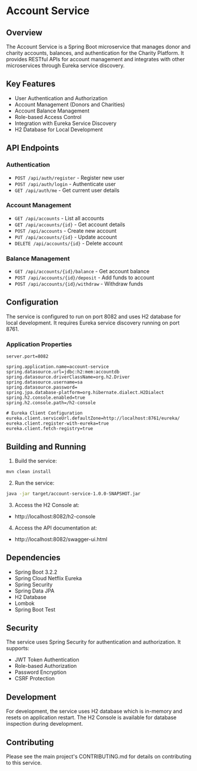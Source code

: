 # Account Service

## Overview

The Account Service is a Spring Boot microservice that manages donor and charity accounts, balances, and authentication for the Charity Platform. It provides RESTful APIs for account management and integrates with other microservices through Eureka service discovery.

## Key Features

- User Authentication and Authorization
- Account Management (Donors and Charities)
- Account Balance Management
- Role-based Access Control
- Integration with Eureka Service Discovery
- H2 Database for Local Development

## API Endpoints

### Authentication
- `POST /api/auth/register` - Register new user
- `POST /api/auth/login` - Authenticate user
- `GET /api/auth/me` - Get current user details

### Account Management
- `GET /api/accounts` - List all accounts
- `GET /api/accounts/{id}` - Get account details
- `POST /api/accounts` - Create new account
- `PUT /api/accounts/{id}` - Update account
- `DELETE /api/accounts/{id}` - Delete account

### Balance Management
- `GET /api/accounts/{id}/balance` - Get account balance
- `POST /api/accounts/{id}/deposit` - Add funds to account
- `POST /api/accounts/{id}/withdraw` - Withdraw funds

## Configuration

The service is configured to run on port 8082 and uses H2 database for local development. It requires Eureka service discovery running on port 8761.

### Application Properties
```properties
server.port=8082

spring.application.name=account-service
spring.datasource.url=jdbc:h2:mem:accountdb
spring.datasource.driverClassName=org.h2.Driver
spring.datasource.username=sa
spring.datasource.password=
spring.jpa.database-platform=org.hibernate.dialect.H2Dialect
spring.h2.console.enabled=true
spring.h2.console.path=/h2-console

# Eureka Client Configuration
eureka.client.serviceUrl.defaultZone=http://localhost:8761/eureka/
eureka.client.register-with-eureka=true
eureka.client.fetch-registry=true
```

## Building and Running

1. Build the service:
```bash
mvn clean install
```

2. Run the service:
```bash
java -jar target/account-service-1.0.0-SNAPSHOT.jar
```

3. Access the H2 Console at:
- http://localhost:8082/h2-console

4. Access the API documentation at:
- http://localhost:8082/swagger-ui.html

## Dependencies

- Spring Boot 3.2.2
- Spring Cloud Netflix Eureka
- Spring Security
- Spring Data JPA
- H2 Database
- Lombok
- Spring Boot Test

## Security

The service uses Spring Security for authentication and authorization. It supports:
- JWT Token Authentication
- Role-based Authorization
- Password Encryption
- CSRF Protection

## Development

For development, the service uses H2 database which is in-memory and resets on application restart. The H2 Console is available for database inspection during development.

## Contributing

Please see the main project's CONTRIBUTING.md for details on contributing to this service.
